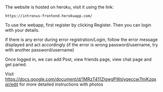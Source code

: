 The website is hosted on heroku, visit it using the link:

```
https://intronus-frontend.herokuapp.com/
```

To use the webapp, first register by clicking Register. Then you can login with your details. 

If there is any error during error registration/Login, follow the error message displayed and act accordingly (if the error is wrong password/username, try with another password/username)

Once logged in, we can add Post, view friends page, view chat page and get paried.

Visit https://docs.google.com/document/d/1MRzT411ZlgwgPWsIyqeccw7lniKzqxqr/edit for more detailed instructions with photos
